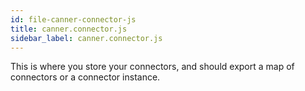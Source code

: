 ```yaml
---
id: file-canner-connector-js
title: canner.connector.js
sidebar_label: canner.connector.js
---
```


This is where you store your connectors, and should export a map of connectors or a connector instance.